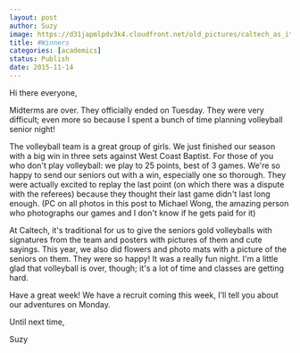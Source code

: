 ```yaml
---
layout: post
author: Suzy
image: https://d31japmlpdv3k4.cloudfront.net/old_pictures/caltech_as_it_happens/6a0105349b8251970b01b8d171e2ba970c.jpg
title: #Winners 
categories: [academics]
status: Publish
date: 2015-11-14
---
```



Hi there everyone,

Midterms are over. They officially ended on Tuesday. They were very difficult; even more so because I spent a bunch of time planning volleyball senior night!

The volleyball team is a great group of girls. We just finished our season with a big win in three sets against West Coast Baptist. For those of you who don't play volleyball: we play to 25 points, best of 3 games. We're so happy to send our seniors out with a win, especially one so thorough. They were actually excited to replay the last point (on which there was a dispute with the referees) because they thought their last game didn't last long enough. (PC on all photos in this post to Michael Wong, the amazing person who photographs our games and I don't know if he gets paid for it)

At Caltech, it's traditional for us to give the seniors gold volleyballs with signatures from the team and posters with pictures of them and cute sayings. This year, we also did flowers and photo mats with a picture of the seniors on them. They were so happy! It was a really fun night. I'm a little glad that volleyball is over, though; it's a lot of time and classes are getting hard.

Have a great week! We have a recruit coming this week, I'll tell you about our adventures on Monday.

Until next time,

Suzy

